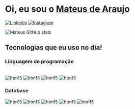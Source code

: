 # Oi, eu sou o [Mateus de Araujo]() 

[![Linkedin](https://img.shields.io/badge/LinkedIn-0077B5?style=for-the-badge&logo=linkedin&logoColor=white)](https://www.linkedin.com/in/mateus-de-araujo-almeida/)
[![Instagram](https://img.shields.io/badge/Instagram-E4405F?style=for-the-badge&logo=instagram&logoColor=white)](https://www.instagram.com/mateus0_0a/)

![Mateus GitHub stats](https://github-readme-stats.vercel.app/api?username=mateus3007&show_icons=true&theme=tokyonight)

## Tecnologias que eu uso no dia!
### Linguagem de programação

<div style=style="display: inline_block"><br/>
<img align="center" alt="htm15" src="https://img.shields.io/badge/Python-3776AB?style=for-the-badge&logo=python&logoColor=white" />
<img align="center" alt="htm15" src="https://img.shields.io/badge/Java-ED8B00?style=for-the-badge&logo=openjdk&logoColor=white" />
<img align="center" alt="htm15" src="https://img.shields.io/badge/PHP-777BB4?style=for-the-badge&logo=php&logoColor=white" />
<img align="center" alt="htm15" src="https://img.shields.io/badge/C-00599C?style=for-the-badge&logo=c&logoColor=white" />
</div>


### Database
<div>
<img align="center" alt="htm15" src="https://img.shields.io/badge/Cassandra-1287B1?style=for-the-badge&logo=apache%20cassandra&logoColor=white" />
<img align="center" alt="htm15" src="https://img.shields.io/badge/MariaDB-003545?style=for-the-badge&logo=mariadb&logoColor=white" />
<img align="center" alt="htm15" src="https://img.shields.io/badge/MongoDB-4EA94B?style=for-the-badge&logo=mongodb&logoColor=white" />
<img align="center" alt="htm15" src="https://img.shields.io/badge/MySQL-005C84?style=for-the-badge&logo=mysql&logoColor=white" />
<img align="center" alt="htm15" src="https://img.shields.io/badge/PostgreSQL-316192?style=for-the-badge&logo=postgresql&logoColor=white" />
</div>

